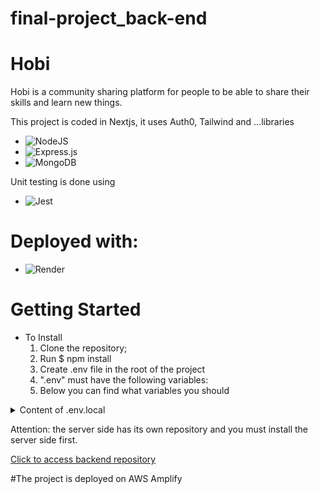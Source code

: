 # final-project_back-end
# Hobi

Hobi is a community sharing platform for people to be able to share their skills and learn new things.


This project is coded in Nextjs, it uses Auth0, Tailwind and ...libraries
* ![NodeJS](https://img.shields.io/badge/node.js-6DA55F?style=for-the-badge&logo=node.js&logoColor=white)
* ![Express.js](https://img.shields.io/badge/express.js-%23404d59.svg?style=for-the-badge&logo=express&logoColor=%2361DAFB)
* ![MongoDB](https://img.shields.io/badge/MongoDB-%234ea94b.svg?style=for-the-badge&logo=mongodb&logoColor=white)



Unit testing is done using
* ![Jest](https://img.shields.io/badge/-jest-%23C21325?style=for-the-badge&logo=jest&logoColor=white)









# Deployed with:
* ![Render](https://img.shields.io/badge/Render-%46E3B7.svg?style=for-the-badge&logo=render&logoColor=white)






# Getting Started
- To Install
    1. Clone the repository;
    2. Run $ npm install 
    3. Create .env file in the root of the project
    4. ".env" must have the following variables:
    5. Below you can find what variables you should
<details>
  <summary>Content of .env.local</summary>
  <ol>
    <li>
    PORT=****
    </li>
      <li>
   ATLAS_URI=mongodb+srv://'Enter yours'
    </li>
    <li>
     MONGODB_DATA_API_KEY='Enter yours'
     </li>
     <li>
      MONGODB_DATA_API_URL='Enter yours'
      </li>
    <li>
    MONGODB_DATA_SOURCE='Enter yours'
     </li>
       <li>
AUTH0_SECRET='Enter yours'
      </li>
        <li>
AUTH0_BASE_URL='Enter yours'
      </li>
    <li>
 AUTH0_ISSUER_BASE_URL='Enter yours'
         </li>
      <li>
   AUTH0_CLIENT_ID='Enter yours'
      </li>
      <li>
  AUTH0_CLIENT_SECRET='Enter yours'
      </li>
  <li>
    CLOUDINARY_CLOUD_NAME='Enter yours'
   </li>
      <li>
CLOUDINARY_API_KEY='Enter yours'   
    </li>
         <li>
CLOUDINARY_API_SECRET='Enter yours''   
    </li>
    
    
    
  </ol>
</details>


Attention: the server side has its own repository and you must install the server side first.

<a href="https://github.com/SchoolOfCode/bc13_final-project_back-end-zen-coders" >Click to access backend repository </a>


#The project is deployed on AWS Amplify
